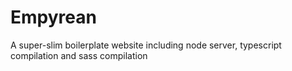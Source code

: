 # Empyrean
A super-slim boilerplate website including node server, typescript compilation and sass compilation
